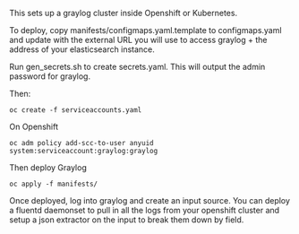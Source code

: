This sets up a graylog cluster inside Openshift or Kubernetes. 

To deploy, copy manifests/configmaps.yaml.template to configmaps.yaml and update 
with the external URL you will use to access graylog + the address of your elasticsearch 
instance.

Run gen_secrets.sh to create secrets.yaml. This will output the admin password for graylog.

Then:

```
oc create -f serviceaccounts.yaml
```

On Openshift
```
oc adm policy add-scc-to-user anyuid system:serviceaccount:graylog:graylog
```

Then deploy Graylog

```
oc apply -f manifests/
```

Once deployed, log into graylog and create an input source. You can deploy a fluentd daemonset to pull in all the logs from your openshift cluster and setup a json extractor on the input to break them down by field.
